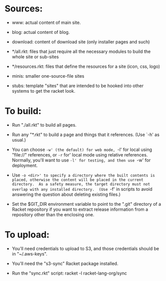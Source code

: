 Sources:
========

* www: actual content of main site.

* blog: actual content of blog.

* download: content of download site (only installer pages and such)

* */all.rkt: files that just require all the necessary modules to build
  the whole site or sub-sites

* */resources.rkt: files that define the resources for a site (icon,
  css, logo)

* minis: smaller one-source-file sites

* stubs: template "sites" that are intended to be hooked into other
  systems to get the racket look.

To build:
=========

* Run "./all.rkt" to build all pages.

* Run any "*.rkt" to build a page and things that it references.
  (Use `-h' as usual.)

* You can choose `-w' (the default) for web mode, `-l' for local using
  "file://" references, or `-r` for' local mode using relative
  references. Normally, you'll want to use `-l' for testing, and then
  use `-w' for deployment.

* Use `-o <dir>' to specify a directory where the built contents is
  placed, otherwise the content will be placed in the current
  directory.  As a safety measure, the target directory must not
  overlap with any installed directory.  (Use `-f' in scripts to avoid
  answering the question about deleting existing files.)

* Set the $GIT_DIR environment variable to point to the ".git"
  directory of a Racket repository if you want to extract release
  information from a repository other than the enclosing one.

To upload:
==========

* You'll need credentials to upload to S3, and those credentials
  should be in "~/.aws-keys".

 * You'll need the "s3-sync" Racket package installed.

* Run the "sync.rkt" script: racket -l racket-lang-org/sync
